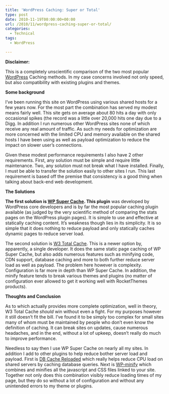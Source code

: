 ```yaml
---
title: 'WordPress Caching: Super or Total'
type: post
date: 2010-11-19T00:00:00+00:00
url: /2010/11/wordpress-caching-super-or-total/
categories:
  - Technical
tags:
  - WordPress

---
```

**Disclaimer:**

This is a completely unscientific comparison of the two most popular <a href="http://www.wordpress.org" target="_blank" rel="noopener noreferrer">WordPress</a> Caching methods. In my case concerns involved not only speed, but also compatibility with existing plugins and themes.

**Some background**

I’ve been running this site on WordPress using various shared hosts for a few years now. For the most part the combination has served my modest means fairly well. This site gets on average about 80 hits a day with only occasional spikes (the record was a little over 20,000 hits one day due to a Digg. In addition I run numerous other WordPress sites none of which receive any real amount of traffic. As such my needs for optimization are more concerned with the limited CPU and memory available on the shared hosts I have been using as well as payload optimization to reduce the impact on slower user’s connections.

Given these modest performance requirements I also have 2 other requirements. First, any solution must be simple and require little maintenance. Two, any solution must not break what I have installed. Finally, I must be able to transfer the solution easily to other sites I run. This last requirement is based off the premise that&nbsp;consistency&nbsp;is a good thing when talking about back-end web development.

**The Solutions**

**The first solution is <a href="http://wordpress.org/extend/plugins/wp-super-cache/" target="_blank" rel="noopener noreferrer">WP Super Cache</a>. This plugin** was developed by WordPress core developers and is by far the most popular caching plugin available (as judged by the very scientific method of comparing the stats pages on the WordPress plugin pages). It is simple to use and effective at statically caching content. It’s weakness though lies in its simplicity. It is so simple that it does nothing to reduce payload and only statically caches dynamic pages to reduce server load.

The second solution is <a href="http://wordpress.org/extend/plugins/w3-total-cache/" target="_blank" rel="noopener noreferrer">W3 Total Cache</a>. This is a newer option by, apparently, a single developer. It does the same static page caching of WP Super Cache, but also adds numerous features such as minifying code, CDN support, database caching and more to both further reduce server load as well as payload. The problem here however is complexity. Configuration is far more in depth than WP Super Cache. In addition, the minify feature tends to break various themes and plugins (no matter of configuration ever allowed to get it working well with RocketThemes products).

**Thoughts and Conclusion**

As to which actually provides more complete optimization, well in theory, W3 Total Cache _should_ win without even a fight. For my purposes however it still doesn’t fit the bill. I’ve found it to be simply too complex for small sites many of whom must be maintained by people who don’t even know the definition of caching. It can break sites on updates, cause numerous headaches, and in the end, without a lot of upkeep, doesn’t really do much to improve performance.

Needless to say then I use WP Super Cache on nearly all my sites. In addition I add to other plugins to help reduce bother server load and payload. First is <a href="http://wordpress.org/extend/plugins/db-cache-reloaded/" target="_blank" rel="noopener noreferrer">DB Cache Reloaded</a> which really helps reduce CPU load on shared servers by caching database queries. Next is <a href="http://wordpress.org/extend/plugins/wp-minify/" target="_blank" rel="noopener noreferrer">WP-minify</a> which combines and minifies all the javascript and CSS files linked to your site. Together not only does this combination visibly reduce loading times of my page, but they do so without a lot of configuration and without any unintended errors to my theme or plugins.